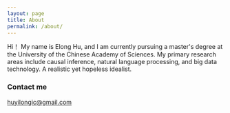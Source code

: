 ```yaml
---
layout: page
title: About
permalink: /about/
---
```

Hi！ My name is Elong Hu, and I am currently pursuing a master's degree at the University of the Chinese Academy of Sciences. My primary research areas include causal inference, natural language processing, and big data technology. A realistic yet hopeless idealist.

### Contact me

[huyilongic@gmail.com](huyilongic@gmail.com)
